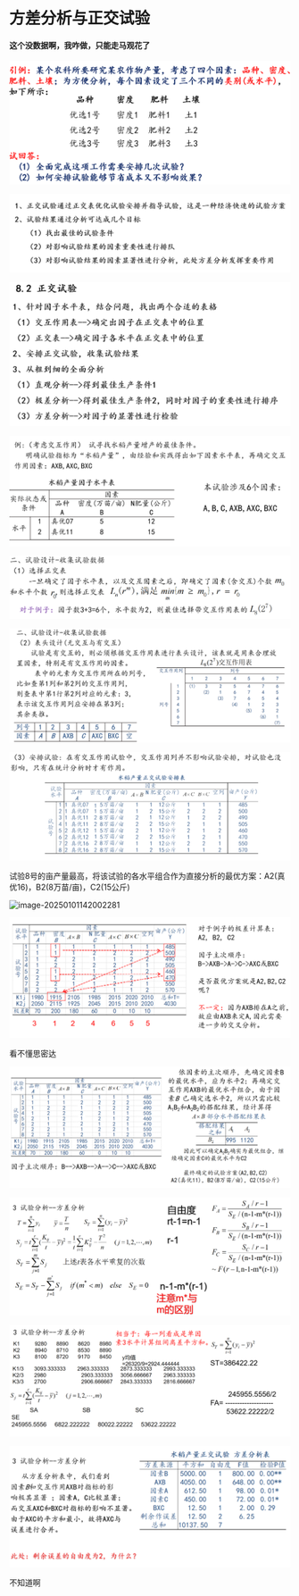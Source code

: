 # 方差分析与正交试验

#### 这个没数据啊，我咋做，只能走马观花了

![image-20250101141408419](1.png)

![image-20250101141504752](2.png)

![image-20250101141536955](3.png)

![image-20250101141613301](4.png)

![image-20250101141643607](5.png)

![image-20250101141732456](6.png)

![image-20250101141837470](7.png)

试验8号的亩产量最高，将该试验的各水平组合作为直接分析的最优方案：A2(真优16)，B2(8万苗/亩)，C2(15公斤)

![image-20250101142002281](D:\gitpackages\R_study\11\8.png)

![image-20250101143847117](9.png)

看不懂思密达

![image-20250101143954249](10.png)

![image-20250101144022125](11.png)

![image-20250101144043636](12.png)

![image-20250101144105928](13.png)

不知道啊